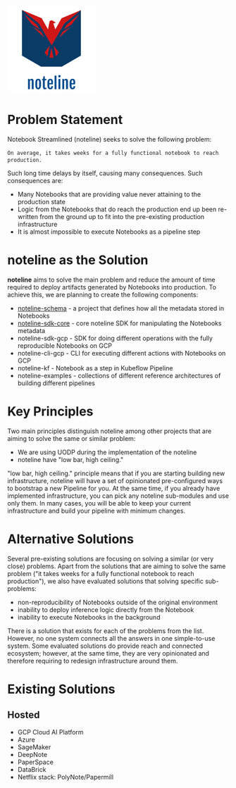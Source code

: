 ![](logo.png)

# Problem Statement
Notebook Streamlined (noteline) seeks to solve the following problem:

    On average, it takes weeks for a fully functional notebook to reach production.

Such long time delays by itself, causing many consequences. Such consequences are:
    
* Many Notebooks that are providing value never attaining to the production state
* Logic from the Notebooks that do reach the production end up been re-written from the ground up to fit into the pre-existing production infrastructure
* It is almost impossible to execute Notebooks as a pipeline step

# noteline as the Solution

**noteline** aims to solve the main problem and reduce the amount of time required to deploy artifacts generated by Notebooks into production. To achieve this, we are planning to create the following components:

* [noteline-schema](https://github.com/noteline-org/noteline-schema) - a project that defines how all the metadata stored in Notebooks
* [noteline-sdk-core](https://github.com/noteline-org/noteline-sdk-core) - core noteline SDK for manipulating the Notebooks metadata
* noteline-sdk-gcp - SDK for doing different operations with the fully reproducible Notebooks on GCP
* noteline-cli-gcp - CLI for executing different actions with Notebooks on GCP
* noteline-kf - Notebook as a step in Kubeflow Pipeline
* noteline-examples - collections of different reference architectures of building different pipelines

# Key Principles

Two main principles distinguish noteline among other projects that are aiming to solve the same or similar problem:

* We are using UODP during the implementation of the noteline
* noteline have "low bar, high ceiling."

"low bar, high ceiling." principle means that if you are starting building new infrastructure, noteline will have a set of opinionated pre-configured ways to bootstrap a new Pipeline for you. At the same time, if you already have implemented infrastructure, you can pick any noteline sub-modules and use only them. In many cases, you will be able to keep your current infrastructure and build your pipeline with minimum changes.

# Alternative Solutions

Several pre-existing solutions are focusing on solving a similar (or very close) problems. Apart from the solutions that are aiming to solve the same problem ("it takes weeks for a fully functional notebook to reach production"), we also have evaluated solutions that solving specific sub-problems:

* non-reproducibility of Notebooks outside of the original environment
* inability to deploy inference logic directly from the Notebook
* inability to execute Notebooks in the background

There is a solution that exists for each of the problems from the list. However, no one system connects all the answers in one simple-to-use system. Some evaluated solutions do provide reach and connected ecosystem; however, at the same time, they are very opinionated and therefore requiring to redesign infrastructure around them.

# Existing Solutions

## Hosted

* GCP Cloud AI Platform
* Azure
* SageMaker
* DeepNote
* PaperSpace
* DataBrick
* Netflix stack: PolyNote/Papermill
